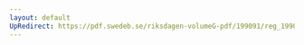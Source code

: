 ```yaml
---
layout: default
UpRedirect: https://pdf.swedeb.se/riksdagen-volumeG-pdf/199091/reg_199091/reg_199091_0656.pdf
---
```

